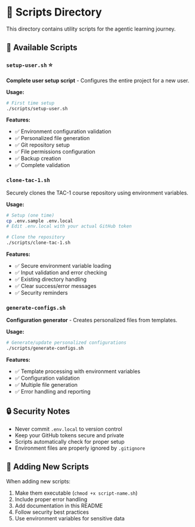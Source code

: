 # 📂 Scripts Directory

This directory contains utility scripts for the agentic learning journey.

## 🚀 Available Scripts

### `setup-user.sh` ⭐
**Complete user setup script** - Configures the entire project for a new user.

**Usage:**
```bash
# First time setup
./scripts/setup-user.sh
```

**Features:**
- ✅ Environment configuration validation
- ✅ Personalized file generation
- ✅ Git repository setup
- ✅ File permissions configuration
- ✅ Backup creation
- ✅ Complete validation

### `clone-tac-1.sh`
Securely clones the TAC-1 course repository using environment variables.

**Usage:**
```bash
# Setup (one time)
cp .env.sample .env.local
# Edit .env.local with your actual GitHub token

# Clone the repository
./scripts/clone-tac-1.sh
```

**Features:**
- ✅ Secure environment variable loading
- ✅ Input validation and error checking
- ✅ Existing directory handling
- ✅ Clear success/error messages
- ✅ Security reminders

### `generate-configs.sh`
**Configuration generator** - Creates personalized files from templates.

**Usage:**
```bash
# Generate/update personalized configurations
./scripts/generate-configs.sh
```

**Features:**
- ✅ Template processing with environment variables
- ✅ Configuration validation
- ✅ Multiple file generation
- ✅ Error handling and reporting

## 🔒 Security Notes

- Never commit `.env.local` to version control
- Keep your GitHub tokens secure and private
- Scripts automatically check for proper setup
- Environment files are properly ignored by `.gitignore`

## 📝 Adding New Scripts

When adding new scripts:
1. Make them executable (`chmod +x script-name.sh`)
2. Include proper error handling
3. Add documentation in this README
4. Follow security best practices
5. Use environment variables for sensitive data